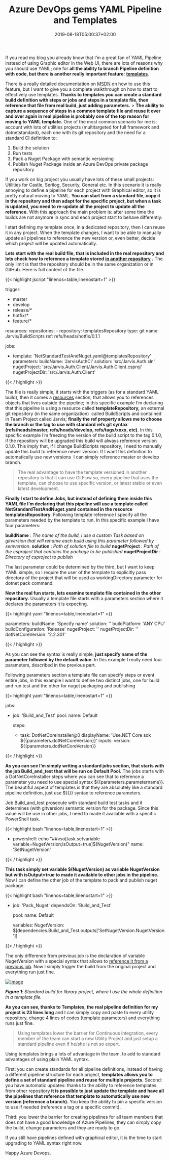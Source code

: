 ﻿---
title: "Azure DevOps gems YAML Pipeline and Templates"
description: ""
date: 2019-08-18T05:00:37+02:00
draft: false
tags: [Azure Pipelines,build,Continuos Integration]
categories: [Azure DevOps]
---
If you read my blog you already know that I’m a great fan of YAML Pipeline instead of using Graphic editor in the Web UI, there are lots of reasons why you should use YAML; one for  **all the ability to branch Pipeline definition with code, but there is another really important feature:** [**templates**](https://docs.microsoft.com/en-us/azure/devops/pipelines/process/templates?view=azure-devops).

There is a really detailed documentation on [MSDN](https://docs.microsoft.com/en-us/azure/devops/pipelines/process/templates?view=azure-devops) on how to use this feature, but I want to give you a complete walkthrough on how to start to effectively use templates. **Thanks to templates you can create a standard build definition with steps or jobs and steps in a template file, then reference that file from real build, just adding parameters.** >  **The ability to capture a sequence of steps in a common template file and reuse it over and over again in real pipeline is probably one of the top reason for moving to YAML template.** One of the most common scenario for me is: account with lots of utilities projects (multitargeted for full framework and dotnetstandard), each one with its git repository and the need for a standard CI definition to:

1) Build the solution  
2) Run tests  
3) Pack a Nuget Package with semantic versioning  
4) Publish Nuget Package inside an Azure DevOps private package repository

If you work on big project you usually have lots of these small projects: Utilities for Castle, Serilog, Security, General etc. In this scenario it is really annoying to define a pipeline for each project with Graphical editor, so it is pretty natural moving to YAML.  **You can start from a standard file, copy it in the repository and then adapt for the specific project, but when a task is updated, you need to re-update all the project to update all the reference.** With this approach the main problem is: after some time the builds are not anymore in sync and each project start to behave differently.

I start defining my template once, in a dedicated repository, then I can reuse it in any project. When the template changes, I want to be able to manually update all pipelines to reference the new version or, even better, decide which project will be updated automatically.

 **Lets start with the real build file, that is included in the real repository and lets check how to reference a template stored** [**in another repository**](https://docs.microsoft.com/en-us/azure/devops/pipelines/process/templates?view=azure-devops#using-other-repositories) **.** The only limit is that the repository should be in the same organization or in GitHub. Here is full content of the file.

{{< highlight jscript "linenos=table,linenostart=1" >}}


trigger:
- master
- develop
- release/*
- hotfix/*
- feature/*

resources:
  repositories:
    - repository: templatesRepository
      type: git
      name: Jarvis/BuildScripts
      ref: refs/heads/hotfix/0.1.1

jobs:

- template: 'NetStandardTestAndNuget.yaml@templatesRepository'
  parameters:
    buildName: 'JarvisAuthCi'
    solution: 'src/Jarvis.Auth.sln'
    nugetProject: 'src/Jarvis.Auth.Client/Jarvis.Auth.Client.csproj'
    nugetProjectDir: 'src/Jarvis.Auth.Client'

{{< / highlight >}}

The file is really simple, it starts with the triggers (as for a standard YAML build), then it comes a [resources](https://docs.microsoft.com/en-us/azure/devops/pipelines/process/resources?view=azure-devops) section, that allows you to references objects that lives outside the pipeline; in this specific example I’m declaring that this pipeline is using a resource called  **templateRepository,** an external git repository (in the same organization)  called BuildScripts and contained in Team Project called Jarvis;  **finally the ref property allows me to choose the branch or the tag to use with standard refs git syntax (refs/heads/master, refs/heads/develop, refs/tags/xxxx, etc).** In this specific example I’m freezing the version of the build script to the tag 0.1.0, if the repository will be upgraded this build will always reference version 0.1.0. This imply that, if I change BuildScripts repository, I need to manually update this build to reference newer version. If I want this definition to automatically use new versions  I can simply reference master or develop branch.

> The real advantage to have the template versioned in another repository is that it can use GitFlow so, every pipeline that uses the template, can choose to use specific version, or latest stable or even latest development.

 **Finally I start to define Jobs, but instead of defining them inside this YAML file I’m declaring that this pipeline will use a template called NetStandardTestAndNuget.yaml contained in the resource templatesRepository.** Following template reference I specify all the parameters needed by the template to run. In this specific example I have four parameters:

 **buildName** : *The name of the build, I use a custom Task based on gitversion that will rename each build using this parameter followed by semversion.* **solution** : *Path of solution file to build* **nugetProject** : *Path of the csproject that contains the package to be published* **nugetProjectDir** : *Directory of csproject to publish*

The last parameter could be determined by the third, but I want to keep YAML simple, so I require the user of the template to explicitly pass directory of the project that will be used as workingDirectory parameter for dotnet pack command.

 **Now the real fun starts, lets examine template file contained in the other repository.** Usually a template file starts with a parameters section where it declares the parameters it is expecting.

{{< highlight yaml "linenos=table,linenostart=1" >}}


parameters:
  buildName: 'Specify name'
  solution: ''
  buildPlatform: 'ANY CPU'
  buildConfiguration: 'Release'
  nugetProject: ''
  nugetProjectDir: ''
  dotNetCoreVersion: '2.2.301'

{{< / highlight >}}

As you can see the syntax is really simple,  **just specify name of the parameter followed by the default value.** In this example I really need four parameters, described in the previous part.

Following parameters section a template file can specify steps or event entire jobs, in this example I want to define two distinct jobs, one for build and run test and the other for nuget packaging and publishing

{{< highlight yaml "linenos=table,linenostart=1" >}}


jobs:

- job: 'Build_and_Test'
  pool:
    name: Default

  steps:
  - task: DotNetCoreInstaller@0
    displayName: 'Use.NET Core sdk ${{parameters.dotNetCoreVersion}}'
    inputs:
      version: ${{parameters.dotNetCoreVersion}}

{{< / highlight >}}

 **As you can see I’m simply writing a standard jobs section, that starts with the job Build\_and\_test that will be run on Default Pool.** The jobs starts with a DotNetCoreInstaller steps where you can see that to reference a parameter you need to use special syntax ${{parameters.parametername}}. The beautiful aspect of templates is that they are absolutely like a standard pipeline definition, just use ${{}} syntax to reference parameters.

Job Build\_and\_test prosecute with standard build test tasks and it determines (with gitversion) semantic version for the package. Since this value will be use in other jobs, I need to made it available with a specific PowerShell task.

{{< highlight bash "linenos=table,linenostart=1" >}}


  - powershell: echo "##vso[task.setvariable variable=NugetVersion;isOutput=true]$(NugetVersion)"
    name: 'SetNugetVersion'

{{< / highlight >}}

 **This task simply set variable $(NugetVersion) as variable NugetVersion but with isOutput=true to made it available to other jobs in the pipeline.** Now I can define the other job of the template to pack and publish nuget package.

{{< highlight bash "linenos=table,linenostart=1" >}}


- job: 'Pack_Nuget'
  dependsOn: 'Build_and_Test'

  pool:
    name: Default

  variables:
    NugetVersion: $[dependencies.Build_and_Test.outputs['SetNugetVersion.NugetVersion']]

{{< / highlight >}}

The only difference from previous job is the declaration of variable NugetVersion with a special syntax that allows to [reference it from a previous job](https://docs.microsoft.com/en-us/azure/devops/pipelines/process/variables?view=azure-devops&amp;tabs=yaml%2Cbatch#set-in-script). Now I simply trigger the build from the original project and everything run just fine.

[![image](https://www.codewrecks.com/blog/wp-content/uploads/2019/08/image_thumb.png "image")](https://www.codewrecks.com/blog/wp-content/uploads/2019/08/image.png)

 ***Figure 1***: *Standard build for library project, where I use the whole definition in a template file.*

 **As you can see, thanks to Templates, the real pipeline definition for my project is 23 lines long** and I can simply copy and paste to every utility repository, change 4 lines of codes (template parameters) and everything runs just fine.

> Using templates lower the barrier for Continuous integration, every member of the team can start a new Utility Project and just setup a standard pipeline even if he/she is not so expert.

Using templates brings a lots of advantage in the team, to add to standard advantages of using plain YAML syntax.

First: you can create standards for all pipeline definitions, instead of having a different pipeline structure for each project,  **templates allows you to define a set of standard pipeline and reuse for multiple projects.** Second: you have automatic updates: thanks to the ability to reference templates from other repository  **it is possible to just update the template and have all the pipelines that reference that template to automatically use new version (reference a branch).** You keep the ability to pin a specific version to use if needed (reference a tag or a specific commit).

Third: you lower the barrier for creating pipelines for all team members that does not have a good knowledge of Azure Pipelines, they can simply copy the build, change parameters and they are ready to go.

If you still have pipelines defined with graphical editor, it is the time to start upgrading to YAML syntax right now.

Happy Azure Devops.
